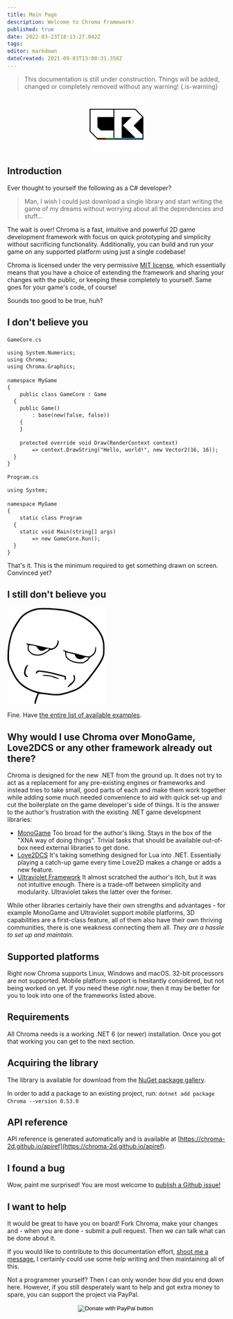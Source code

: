 ```yaml
---
title: Main Page
description: Welcome to Chroma Framework!
published: true
date: 2022-03-23T18:13:27.042Z
tags: 
editor: markdown
dateCreated: 2021-09-03T13:00:31.358Z
---
```


> This documentation is still under construction. Things will be added, changed or completely removed without any warning!
{.is-warning}

<center><img src="/nugeticon.png" /></center>

## Introduction
Ever thought to yourself the following as a C# developer?

> Man, I wish I could just download a single library and start writing the game of my dreams without worrying about all the dependencies and stuff...

The wait is over! Chroma is a fast, intuitive and powerful 2D game development framework with focus on quick prototyping and simplicity without sacrificing functionality. Additionally, you can build and run your game on any supported platform using just a single codebase! 

Chroma is licensed under the very permissive [MIT license](https://github.com/Chroma-2D/Chroma/blob/master/LICENSE.md), which essentially means that you have a choice of extending the framework and sharing your changes with the public, or keeping these completely to yourself. Same goes for your game's code, of course!

Sounds too good to be true, huh?
 
## I don't believe you
`GameCore.cs`
```CSharp
using System.Numerics;
using Chroma;
using Chroma.Graphics;

namespace MyGame
{
	public class GameCore : Game
  {
  	public Game() 
    	: base(new(false, false))
    {
    }
    
    protected override void Draw(RenderContext context)
    	=> context.DrawString("Hello, world!", new Vector2(16, 16));
  }
}
```

`Program.cs`
```CSharp
using System;

namespace MyGame
{
	static class Program
  {
  	static void Main(string[] args)
    	=> new GameCore.Run();
  }
}
```

That's it. This is the minimum required to get something drawn on screen. Convinced yet?

## I still don't believe you
![nugeticon.png](/ayfkm.png)

Fine. Have [the entire list of available examples](https://github.com/Chroma-2D/Chroma/tree/master/Chroma.Examples).

## Why would I use Chroma over MonoGame, Love2DCS or any other framework already out there?
Chroma is designed for the new .NET from the ground up. It does not try to act as a replacement for any pre-existing engines or frameworks and instead tries to take small, good parts of each and make them work together while adding some much needed convenience to aid with quick set-up and cut the boilerplate on the game developer's side of things. It is the answer to the author's frustration with the existing .NET game development libraries:
 - [MonoGame](http://www.monogame.net/)
Too broad for the author's liking. Stays in the box of the "XNA way of doing things". Trivial tasks that should be available out-of-box need external libraries to get done.
 - [Love2DCS](https://github.com/endlesstravel/Love2dCS)
It's taking something designed for Lua into .NET. Essentially playing a catch-up game every time Love2D makes a change or adds a new feature.
 - [Ultraviolet Framework](https://github.com/tlgkccampbell/ultraviolet)
It almost scratched the author's itch, but it was not intuitive enough. There is a trade-off between simplicity and modularity. Ultraviolet takes the latter over the former.

While other libraries certainly have their own strengths and advantages - for example MonoGame and Ultraviolet support mobile platforms, 3D capabilities are a first-class feature, all of them also have their own thriving communities, there is one weakness connecting them all. *They are a hassle to set up and maintain.*

## Supported platforms
Right now Chroma supports Linux, Windows and macOS. 32-bit processors are not supported. Mobile platform support is hesitantly considered, but not being worked on yet. If you need these *right now*, then it may be better for you to look into one of the frameworks listed above.

## Requirements
All Chroma needs is a working .NET 6 (or newer) installation. Once you got that working you can get to the next section.

## Acquiring the library
The library is available for download from the [NuGet package gallery](https://www.nuget.org/packages/Chroma/).

In order to add a package to an existing project, run:
`dotnet add package Chroma --version 0.53.0`

## API reference
API reference is generated automatically and is available at [https://chroma-2d.github.io/apiref](https://chroma-2d.github.io/apiref).

## I found a bug
Wow, paint me surprised! You are most welcome to [publish a Github issue!](https://github.com/Chroma-2D/Chroma/issues)

## I want to help
It would be great to have you on board! Fork Chroma, make your changes and - when you are done - submit a pull request. Then we can talk what can be done about it.  

If you would like to contribute to this documentation effort, [shoot me a message.](https://telegram.me/ciastex8086) I certainly could use some help writing and then maintaining all of this.
  
Not a programmer yourself? Then I can only wonder how did you end down here. However, if you still desperately want to help and got extra money to spare, you can support the project via PayPal.
<center>
<form action="https://www.paypal.com/donate" method="post" target="_top">
<input type="hidden" name="hosted_button_id" value="VXRNGVAKJT36J" />
<input type="image" src="https://www.paypalobjects.com/en_US/i/btn/btn_donate_LG.gif" border="0" name="submit" title="PayPal - The safer, easier way to pay online!" alt="Donate with PayPal button" />
<img alt="" border="0" src="https://www.paypal.com/en_PL/i/scr/pixel.gif" width="1" height="1" />
</form>
</center>